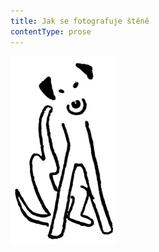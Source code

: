 ```yaml
---
title: Jak se fotografuje štěně
contentType: prose
---
```


![dasenka_ilustrace_039-300px](./resources/dasenka_ilustrace_039-300px.jpg)
